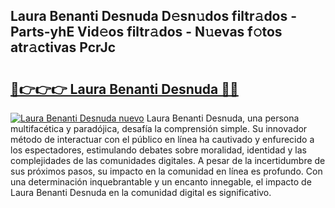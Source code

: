 ## Laura Benanti Desnuda D𝚎sn𝚞dos filtr𝚊dos - Parts-yhE Vid𝚎os filtr𝚊dos - N𝚞evas f𝚘tos atr𝚊ctivas PcrJc

# <h2><a href="http://mbcs3f7.tromn.icu/?c=Laura+Benanti+Desnuda">🔗👉👉👉 Laura Benanti Desnuda 🔗🔗</a></h2>

[![Laura Benanti Desnuda nuevo](https://i.imgur.com/pEAQMta.gif)](http://mbcs3f7.tromn.icu/?c=Laura+Benanti+Desnuda)
Laura Benanti Desnuda, una persona multifacética y paradójica, desafía la comprensión simple. Su innovador método de interactuar con el público en línea ha cautivado y enfurecido a los espectadores, estimulando debates sobre moralidad, identidad y las complejidades de las comunidades digitales. A pesar de la incertidumbre de sus próximos pasos, su impacto en la comunidad en línea es profundo. Con una determinación inquebrantable y un encanto innegable, el impacto de Laura Benanti Desnuda en la comunidad digital es significativo.
